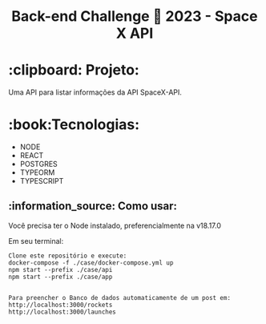 <h1 align="center">
   Back-end Challenge 🏅 2023 - Space X API
</h1>

<h1>
  :clipboard: Projeto:
</h1>
<p>Uma API para listar informações da API SpaceX-API.</p>
<h1>:book:Tecnologias:</h1>
<ul>
<li> NODE</li>
<li> REACT</li>
<li> POSTGRES</li>
<li> TYPEORM</li>
<li> TYPESCRIPT</li>
</ul>

<h2>:information_source: Como usar: </h2>
<p> Você precisa ter o Node instalado, preferencialmente na v18.17.0 </p>

Em seu terminal:
```
Clone este repositório e execute:
docker-compose -f ./case/docker-compose.yml up
npm start --prefix ./case/api
npm start --prefix ./case/app

 
Para preencher o Banco de dados automaticamente de um post em:
http://localhost:3000/rockets
http://localhost:3000/launches
